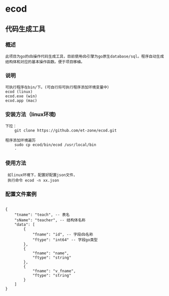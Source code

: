 # ecod

## 代码生成工具

### 概述

```
此项目为go的db操作代码生成工具，目前使用db引擎为go原生database/sql。程序自动生成结构体和对应的基本操作函数。便于项目移植。
```


### 说明

```
可执行程序在bin/下。(可自行将可执行程序添加环境变量中）
ecod (linux)
ecod.exe (win)
ecod.app (mac)
```



### 安装方法（linux环境)

```
下拉：
    git clone https://github.com/et-zone/ecod.git

程序添加环境遍历
	sudo cp ecod/bin/ecod /usr/local/bin   
	·
```

### 使用方法


```
 如linux环境下，配置好配置json文件，
 执行命令 ecod -n xx.json
```

### 配置文件案例


```

{
    "tname": "teach", -- 表名
    "sName": "teacher", -- 结构体名称
    "data": [
        {
            "fname": "id", -- 字段db名称
            "ftype": "int64" -- 字段go类型
        },
        {
            "fname": "name",
            "ftype": "string"
        },
        {
            "fname": "v_fname",
            "ftype": "string"
        }
    ]
}
```


